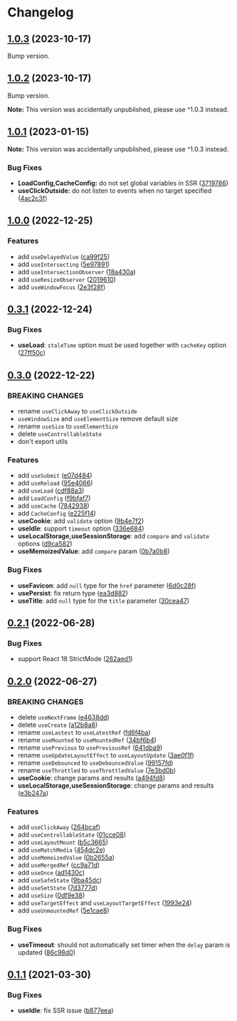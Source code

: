 # Changelog

## [1.0.3](https://github.com/lilibraries/hooks/compare/v1.0.2...v1.0.3) (2023-10-17)

Bump version.

## [1.0.2](https://github.com/lilibraries/hooks/compare/v1.0.1...v1.0.2) (2023-10-17)

Bump version.

**Note:** This version was accidentally unpublished, please use ^1.0.3 instead.

## [1.0.1](https://github.com/lilibraries/hooks/compare/v1.0.0...v1.0.1) (2023-01-15)

**Note:** This version was accidentally unpublished, please use ^1.0.3 instead.

### Bug Fixes

- **LoadConfig,CacheConfig:** do not set global variables in SSR ([3719786](https://github.com/lilibraries/hooks/commit/3719786dd919ab20daa4e83c14e040f223a02fe2))
- **useClickOutside:** do not listen to events when no target specified ([4ac2c3f](https://github.com/lilibraries/hooks/commit/4ac2c3f7c4001c728332ed8732eeb520ddaf6165))

## [1.0.0](https://github.com/lilibraries/hooks/compare/v0.3.1...v1.0.0) (2022-12-25)

### Features

- add `useDelayedValue` ([ca99f25](https://github.com/lilibraries/hooks/commit/ca99f2538e56a3eaf59f05401f4a2ceb8ca85670))
- add `useIntersecting` ([5e97891](https://github.com/lilibraries/hooks/commit/5e978917ae7560bf9c5ccd9def200b666fb4c6b9))
- add `useIntersectionObserver` ([18a430a](https://github.com/lilibraries/hooks/commit/18a430a795edfc4858cf7d2a760508722d4b7c8d))
- add `useResizeObserver` ([2019610](https://github.com/lilibraries/hooks/commit/201961043bda7fe8d0bb85c64d463f6e5c890712))
- add `useWindowFocus` ([2e3f28f](https://github.com/lilibraries/hooks/commit/2e3f28fe6ccd5356cdba81a68070f7344f95d77e))

## [0.3.1](https://github.com/lilibraries/hooks/compare/v0.3.0...v0.3.1) (2022-12-24)

### Bug Fixes

- **useLoad**: `staleTime` option must be used together with `cacheKey` option ([27ff50c](https://github.com/lilibraries/hooks/commit/27ff50c90d8204a33a916e705862b3c554ca76ff))

## [0.3.0](https://github.com/lilibraries/hooks/compare/v0.2.1...v0.3.0) (2022-12-22)

### BREAKING CHANGES

- rename `useClickAway` to `useClickOutside`
- `useWindowSize` and `useElementSize` remove default size
- rename `useSize` to `useElementSize`
- delete `useControllableState`
- don't export utils

### Features

- add `useSubmit` ([e07d484](https://github.com/lilibraries/hooks/commit/e07d484053cacec0593e86da0133be02fd16e405))
- add `useReload` ([95e4066](https://github.com/lilibraries/hooks/commit/95e406674bbdab0f2a43bc664095513994df4799))
- add `useLoad` ([cdf88a3](https://github.com/lilibraries/hooks/commit/cdf88a3c3722d30ac526d0740cc39dda194d4cf6))
- add `LoadConfig` ([f9bfaf7](https://github.com/lilibraries/hooks/commit/f9bfaf7c1d2a96cc91c75b1c5b4b3797c7b189c9))
- add `useCache` ([7842938](https://github.com/lilibraries/hooks/commit/7842938f4d6e6e8110933ad228555a20c94b303b))
- add `CacheConfig` ([e225f14](https://github.com/lilibraries/hooks/commit/e225f14ccf7db8df4777a10198577d66f4d648e3))
- **useCookie**: add `validate` option ([9b4e7f2](https://github.com/lilibraries/hooks/commit/9b4e7f2bba04cdd6c92dca6eb60d8760824c5a9d))
- **useIdle**: support `timeout` option ([336e684](https://github.com/lilibraries/hooks/commit/336e68464a61e45be077db610696ee7b5d825400))
- **useLocalStorage,useSessionStorage**: add `compare` and `validate` options ([d9ca582](https://github.com/lilibraries/hooks/commit/d9ca582d3bafaa39b39c6d20d42cdf693d56d526))
- **useMemoizedValue**: add `compare` param ([0b7a0b8](https://github.com/lilibraries/hooks/commit/0b7a0b87a31326fb5ecaf522391accbc05c240b1))

### Bug Fixes

- **useFavicon**: add `null` type for the `href` parameter ([6d0c28f](https://github.com/lilibraries/hooks/commit/6d0c28f75b18f193ba964ba51503b3e8224b3ce9))
- **usePersist**: fix return type ([ea3d882](https://github.com/lilibraries/hooks/commit/ea3d8824b102f520de8c3c667c3196addda83eea))
- **useTitle**: add `null` type for the `title` parameter ([30cea47](https://github.com/lilibraries/hooks/commit/30cea4727b3d5c37a142f2065c4c067bf422b317))

## [0.2.1](https://github.com/lilibraries/hooks/compare/v0.2.0...v0.2.1) (2022-06-28)

### Bug Fixes

- support React 18 StrictMode ([262aed1](https://github.com/lilibraries/hooks/commit/262aed1dc031877b6c3d34212b37b3d1163ed5e7))

## [0.2.0](https://github.com/lilibraries/hooks/compare/v0.1.1...v0.2.0) (2022-06-27)

### BREAKING CHANGES

- delete `useNextFrame` ([e4638dd](https://github.com/lilibraries/hooks/commit/e4638dd9555d048449159bc4cfe48e70e0ad0aef))
- delete `useCreate` ([a12b8a8](https://github.com/lilibraries/hooks/commit/a12b8a8f79a81b36520dabde5e26bf545611a674))
- rename `useLastest` to `useLatestRef` ([fd6f4ba](https://github.com/lilibraries/hooks/commit/fd6f4ba1d9c96afacdece88e4821dd059558c535))
- rename `useMounted` to `useMountedRef` ([34bf6b4](https://github.com/lilibraries/hooks/commit/34bf6b45a4ecb292761f0f4d4d5c69b2a81a477a))
- rename `usePrevious` to `usePreviousRef` ([641dba9](https://github.com/lilibraries/hooks/commit/641dba9d8845dbbf2dae63e578a1b05f055df7b4))
- rename `useUpdateLayoutEffect` to `useLayoutUpdate` ([3ae0f1f](https://github.com/lilibraries/hooks/commit/3ae0f1fa0b53a362d762e003c943e0acc82dafbf))
- rename `useDebounced` to `useDebouncedValue` ([99157fd](https://github.com/lilibraries/hooks/commit/99157fd0b7749711352fcc845a1fbe8b8919b9eb))
- rename `useThrottled` to `useThrottledValue` ([7e3bd0b](https://github.com/lilibraries/hooks/commit/7e3bd0ba5becb601e7d938c7862b0443e4a7bd4c))
- **useCookie**: change params and results ([a494fd8](https://github.com/lilibraries/hooks/commit/a494fd86a14c4d276d6782a604c3879289b0de72))
- **useLocalStorage,useSessionStorage**: change params and results ([e3b247a](https://github.com/lilibraries/hooks/commit/e3b247a66b4eab7168a5485cdc5d99c7da4f689b))

### Features

- add `useClickAway` ([264bcaf](https://github.com/lilibraries/hooks/commit/264bcaf6432fa78ddbe62e34a250d5f04c94478e))
- add `useControllableState` ([01cce08](https://github.com/lilibraries/hooks/commit/01cce081e222c3c3bf14a7b47f6891cc1ea54427))
- add `useLayoutMount` ([b5c3665](https://github.com/lilibraries/hooks/commit/b5c3665726ff2ac85ed52b66b9a68fe5486a37d2))
- add `useMatchMedia` ([454dc2e](https://github.com/lilibraries/hooks/commit/454dc2ed287a9e7926c1437d9e4f675070719b09))
- add `useMemoizedValue` ([0b2655a](https://github.com/lilibraries/hooks/commit/0b2655a9911149d7a0bd079ede63a5a223c5dcde))
- add `useMergedRef` ([cc9a71d](https://github.com/lilibraries/hooks/commit/cc9a71dd0c20289ebf3442c9565615c751a30050))
- add `useOnce` ([ad1430c](https://github.com/lilibraries/hooks/commit/ad1430c79cdf479fd3a7c6b151e018819d20ac34))
- add `useSafeState` ([9ba45dc](https://github.com/lilibraries/hooks/commit/9ba45dc04949155e330412197a4d78c7f00f9513))
- add `useSetState` ([7d3777d](https://github.com/lilibraries/hooks/commit/7d3777d17128873da4b64acd38f2824d6ea482e4))
- add `useSize` ([0df9e38](https://github.com/lilibraries/hooks/commit/0df9e389349d4ba47565de6410be3cacfb163dc0))
- add `useTargetEffect` and `useLayoutTargetEffect` ([1993e24](https://github.com/lilibraries/hooks/commit/1993e24459707591a5f0b299d3fd3ab154e07bb5))
- add `useUnmountedRef` ([5e1cae8](https://github.com/lilibraries/hooks/commit/5e1cae8aeb6ec3c83d95c190cdf027d293997be7))

### Bug Fixes

- **useTimeout**: should not automatically set timer when the `delay` param is updated ([86c98d0](https://github.com/lilibraries/hooks/commit/86c98d06a8a4a0b834149c820bae4e3d7c10e489))

## [0.1.1](https://github.com/lilibraries/hooks/compare/v0.1.0...v0.1.1) (2021-03-30)

### Bug Fixes

- **useIdle**: fix SSR issue ([b877eea](https://github.com/lilibraries/hooks/commit/b877eeae71a970d340dd0840e614463a47ee98b4))
